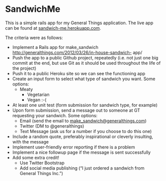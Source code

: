 SandwichMe
==============

This is a simple rails app for my General Things application. The live app can be found at [sandwich-me.herokuapp.com](http://sandwich-me.herokuapp.com/).

The criteria were as follows:

*  Implement a Rails app for make_sandwich http://generalthings.com/2012/03/26/in-house-sandwich- app/
* Push the app to a public Github project, repeatedly (i.e. not just one big commit at the end, but use Git as it should be used throughout the life of the project)
* Push it to a public Heroku site so we can see the functioning app
* Create an input form to select what type of sandwich you want. Some options:
  - Meaty
	- Vegetarian
	- Vegan :-(
* At least one unit test (form submission for sandwich type, for example)
* Upon form submission, send a message out to someone at GT requesting your sandwich. Some
options:
	- Email (send the email to make_sandwich@generalthings.com)
	- Twitter (DM to @generalthings)
    - Text Message (ask us for a number if you choose to do this one)
* Include a random quote, preferably inspirational or cleverly insulting, with the message
* Implement user-friendly error reporting if there is a problem
* Implement a nice followup page if the message is sent successfully
* Add some extra credit!
	- Use Twitter Bootstrap
	- Add social media publishing (“I just ordered a sandwich from General Things Inc.”)


